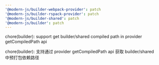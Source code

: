 ```yaml
---
'@modern-js/builder-webpack-provider': patch
'@modern-js/builder-rspack-provider': patch
'@modern-js/builder-shared': patch
'@modern-js/builder': patch
---
```


chore(builder): support get builder/shared compiled path in provider getCompiledPath api

chore(builder): 支持通过 provider getCompiledPath api 获取 builder/shared 中预打包依赖路径
